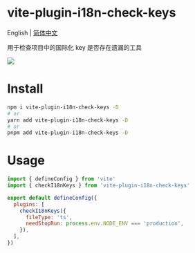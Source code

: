# vite-plugin-i18n-check-keys

English | [简体中文](./README.zh_CN.md)

用于检查项目中的国际化 key 是否存在遗漏的工具

![](http://qiniuyun.hmydgz.top/doc/img/i18n-check-keys-img1.png)

# Install
```bash
npm i vite-plugin-i18n-check-keys -D
# or
yarn add vite-plugin-i18n-check-keys -D
# or
pnpm add vite-plugin-i18n-check-keys -D
```

# Usage
```js
import { defineConfig } from 'vite'
import { checkI18nKeys } from 'vite-plugin-i18n-check-keys'

export default defineConfig({
  plugins: [
    checkI18nKeys({
      fileType: 'ts',
      needStopRun: process.env.NODE_ENV === 'production',
    }),
  ],
})
```